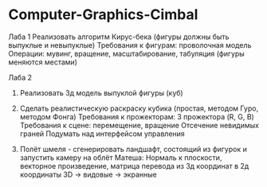 # Computer-Graphics-Cimbal

Лаба 1
Реализовать алгоритм Кирус-бека (фигуры должны быть выпуклые и невыпуклые)
Требования к фигурам: проволочная модель
Операции: мувинг, вращение, масштабирование, табуляция (фигуры меняются местами)

Лаба 2
1. Реализовать 3д модель выпуклой фигуры (куб)
2. Сделать реалистическую раскраску кубика (простая, методом Гуро, методом Фонга)
Требования к прожекторам: 3 прожектора (R, G, B)
Требования к сцене: перемещение, вращение
Отсечение невидимых граней
Подумать над интерфейсом управления

3. Полёт шмеля - сгенерировать ландшафт, состоящий из фигурок и запустить камеру на облёт
Матеша:
Нормаль к плоскости, векторное произведение, матрица перевода из 3д координат в 2д координаты
3D -> видовые -> экранные
